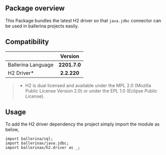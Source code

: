 ## Package overview

This Package bundles the latest H2 driver so that `java.jdbc` connector can be used in ballerina projects easily.

## Compatibility

| |   Version    |
|:---|:------------:|
|Ballerina Language | **2201.7.0** |
|H2 Driver* |  **2.2.220**  |

> * H2 is dual licensed and available under the MPL 2.0 (Mozilla Public License Version 2.0) or under the EPL 1.0 (Eclipse Public License).

## Usage

To add the H2 driver dependency the project simply import the module as below,

```ballerina
import ballerina/sql;
import ballerinax/java.jdbc;
import ballerinax/h2.driver as _;
```

